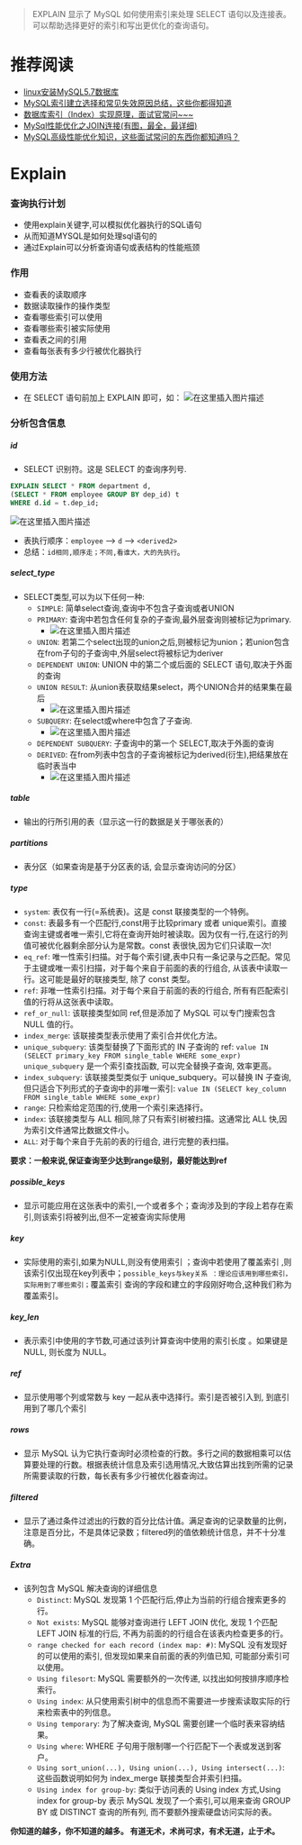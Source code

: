 > EXPLAIN 显示了 MySQL 如何使用索引来处理 SELECT 语句以及连接表。可以帮助选择更好的索引和写出更优化的查询语句。
#  推荐阅读
* [linux安装MySQL5.7数据库](https://blog.csdn.net/qq_40722827/article/details/105015278)
* [MySQL索引建立选择和常见失效原因总结，这些你都得知道](https://blog.csdn.net/qq_40722827/article/details/105214794)
* [数据库索引（Index）实现原理，面试官常问~~~](https://blog.csdn.net/qq_40722827/article/details/103104067)
* [MySql性能优化之JOIN连接(有图，最全，最详细)](https://blog.csdn.net/qq_40722827/article/details/103119274)
* [MySQL高级性能优化知识，这些面试常问的东西你都知道吗？](https://blog.csdn.net/qq_40722827/article/details/105216079)
# Explain
### 查询执行计划
* 使用explain关键字,可以模拟优化器执行的SQL语句
* 从而知道MYSQL是如何处理sql语句的
* 通过Explain可以分析查询语句或表结构的性能瓶颈
### 作用
* 查看表的读取顺序
* 数据读取操作的操作类型
* 查看哪些索引可以使用
* 查看哪些索引被实际使用
* 查看表之间的引用
* 查看每张表有多少行被优化器执行
### 使用方法
* 在 SELECT 语句前加上 EXPLAIN 即可，如：
![在这里插入图片描述](https://img-blog.csdnimg.cn/20200401102717172.png?x-oss-process=image/watermark,type_ZmFuZ3poZW5naGVpdGk,shadow_10,text_aHR0cHM6Ly9ibG9nLmNzZG4ubmV0L3FxXzQwNzIyODI3,size_16,color_FFFFFF,t_70#pic_center)
### 分析包含信息
##### id
*  SELECT 识别符。这是 SELECT 的查询序列号.
```sql
EXPLAIN SELECT * FROM department d, 
(SELECT * FROM employee GROUP BY dep_id) t 
WHERE d.id = t.dep_id;
```
![在这里插入图片描述](https://img-blog.csdnimg.cn/20200401103246885.png?x-oss-process=image/watermark,type_ZmFuZ3poZW5naGVpdGk,shadow_10,text_aHR0cHM6Ly9ibG9nLmNzZG4ubmV0L3FxXzQwNzIyODI3,size_1,color_FFFFFF,t_70#pic_center)
* 表执行顺序：`employee` --> `d` --> `<derived2>`
* 总结：`id相同,顺序走；不同,看谁大，大的先执行`。
#####  select_type
* SELECT类型,可以为以下任何一种:
	* `SIMPLE`: 简单select查询,查询中不包含子查询或者UNION
	* `PRIMARY`: 查询中若包含任何复杂的子查询,最外层查询则被标记为primary.
		* ![在这里插入图片描述](https://img-blog.csdnimg.cn/20200401104555411.png#pic_center)
	* `UNION`: 若第二个select出现的union之后,则被标记为union；若union包含在from子句的子查询中,外层select将被标记为deriver
	* `DEPENDENT UNION`: UNION 中的第二个或后面的 SELECT 语句,取决于外面的查询
	* `UNION RESULT`: 从union表获取结果select，两个UNION合并的结果集在最后
		* ![在这里插入图片描述](https://img-blog.csdnimg.cn/20200401130306308.png?x-oss-process=image/watermark,type_ZmFuZ3poZW5naGVpdGk,shadow_10,text_aHR0cHM6Ly9ibG9nLmNzZG4ubmV0L3FxXzQwNzIyODI3,size_16,color_FFFFFF,t_70#pic_center)
	* `SUBQUERY`: 在select或where中包含了子查询.
		* ![在这里插入图片描述](https://img-blog.csdnimg.cn/20200401130019776.png#pic_center)
	* `DEPENDENT SUBQUERY`: 子查询中的第一个 SELECT,取决于外面的查询
	* `DERIVED`: 在from列表中包含的子查询被标记为derived(衍生),把结果放在临时表当中
		* ![在这里插入图片描述](https://img-blog.csdnimg.cn/20200401130144979.png?x-oss-process=image/watermark,type_ZmFuZ3poZW5naGVpdGk,shadow_10,text_aHR0cHM6Ly9ibG9nLmNzZG4ubmV0L3FxXzQwNzIyODI3,size_16,color_FFFFFF,t_70#pic_center)
#####  table
* 输出的行所引用的表（显示这一行的数据是关于哪张表的）
#####  partitions
* 表分区（如果查询是基于分区表的话, 会显示查询访问的分区）
#####  type
* `system`: 表仅有一行(=系统表)。这是 const 联接类型的一个特例。
* `const`: 表最多有一个匹配行,const用于比较primary 或者 unique索引。直接查询主键或者唯一索引,它将在查询开始时被读取。因为仅有一行,在这行的列值可被优化器剩余部分认为是常数。const 表很快,因为它们只读取一次!
* `eq_ref`: 唯一性索引扫描。对于每个索引键,表中只有一条记录与之匹配。常见于主键或唯一索引扫描，对于每个来自于前面的表的行组合, 从该表中读取一行。这可能是最好的联接类型, 除了 const 类型。
* `ref`: 非唯一性索引扫描。对于每个来自于前面的表的行组合, 所有有匹配索引值的行将从这张表中读取。
* `ref_or_null`: 该联接类型如同 ref,但是添加了 MySQL 可以专门搜索包含 NULL 值的行。
* `index_merge`: 该联接类型表示使用了索引合并优化方法。
* `unique_subquery`: 该类型替换了下面形式的 IN 子查询的 ref: `value IN (SELECT primary_key FROM single_table WHERE some_expr) unique_subquery` 是一个索引查找函数, 可以完全替换子查询, 效率更高。
* `index_subquery`: 该联接类型类似于 unique_subquery。可以替换 IN 子查询, 但只适合下列形式的子查询中的非唯一索引: `value IN (SELECT key_column FROM single_table WHERE some_expr)`
* `range`: 只检索给定范围的行,使用一个索引来选择行。
* `index`: 该联接类型与 ALL 相同,除了只有索引树被扫描。这通常比 ALL 快,因为索引文件通常比数据文件小。
* `ALL`: 对于每个来自于先前的表的行组合, 进行完整的表扫描。

**要求：一般来说,保证查询至少达到range级别，最好能达到ref**
#####  possible_keys
* 显示可能应用在这张表中的索引,一个或者多个；查询涉及到的字段上若存在索引,则该索引将被列出,但不一定被查询实际使用
#####  key
* 实际使用的索引,如果为NULL,则没有使用索引 ；查询中若使用了覆盖索引 ,则该索引仅出现在key列表中；`possible_keys与key关系 ：理论应该用到哪些索引，实际用到了哪些索引；`覆盖索引 查询的字段和建立的字段刚好吻合,这种我们称为覆盖索引。
#####  key_len
* 表示索引中使用的字节数,可通过该列计算查询中使用的索引长度 。如果键是 NULL, 则长度为 NULL。
#####  ref
* 显示使用哪个列或常数与 key 一起从表中选择行。索引是否被引入到, 到底引用到了哪几个索引
#####  rows
* 显示 MySQL 认为它执行查询时必须检查的行数。多行之间的数据相乘可以估算要处理的行数。根据表统计信息及索引选用情况,大致估算出找到所需的记录所需要读取的行数，每长表有多少行被优化器查询过。
#####  filtered
* 显示了通过条件过滤出的行数的百分比估计值。满足查询的记录数量的比例，注意是百分比，不是具体记录数；filtered列的值依赖统计信息，并不十分准确。
#####  Extra
* 该列包含 MySQL 解决查询的详细信息
	* `Distinct`: MySQL 发现第 1 个匹配行后,停止为当前的行组合搜索更多的行。
	* `Not exists`: MySQL 能够对查询进行 LEFT JOIN 优化, 发现 1 个匹配 LEFT JOIN 标准的行后, 不再为前面的的行组合在该表内检查更多的行。
	* `range checked for each record (index map: #)`: MySQL 没有发现好的可以使用的索引, 但发现如果来自前面的表的列值已知, 可能部分索引可以使用。
	* `Using filesort`: MySQL 需要额外的一次传递, 以找出如何按排序顺序检索行。
	* `Using index`: 从只使用索引树中的信息而不需要进一步搜索读取实际的行来检索表中的列信息。
	* `Using temporary`: 为了解决查询, MySQL 需要创建一个临时表来容纳结果。
	* `Using where`: WHERE 子句用于限制哪一个行匹配下一个表或发送到客户。
	* `Using sort_union(...), Using union(...), Using intersect(...)`: 这些函数说明如何为 index_merge 联接类型合并索引扫描。
	* `Using index for group-by`: 类似于访问表的 Using index 方式,Using index for group-by 表示 MySQL 发现了一个索引,可以用来查询 GROUP BY 或 DISTINCT 查询的所有列, 而不要额外搜索硬盘访问实际的表。

**你知道的越多，你不知道的越多。
有道无术，术尚可求，有术无道，止于术。**
